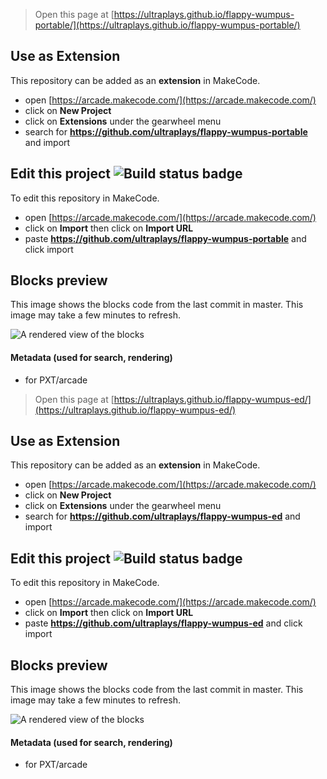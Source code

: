  


> Open this page at [https://ultraplays.github.io/flappy-wumpus-portable/](https://ultraplays.github.io/flappy-wumpus-portable/)

## Use as Extension

This repository can be added as an **extension** in MakeCode.

* open [https://arcade.makecode.com/](https://arcade.makecode.com/)
* click on **New Project**
* click on **Extensions** under the gearwheel menu
* search for **https://github.com/ultraplays/flappy-wumpus-portable** and import

## Edit this project ![Build status badge](https://github.com/ultraplays/flappy-wumpus-portable/workflows/MakeCode/badge.svg)

To edit this repository in MakeCode.

* open [https://arcade.makecode.com/](https://arcade.makecode.com/)
* click on **Import** then click on **Import URL**
* paste **https://github.com/ultraplays/flappy-wumpus-portable** and click import

## Blocks preview

This image shows the blocks code from the last commit in master.
This image may take a few minutes to refresh.

![A rendered view of the blocks](https://github.com/ultraplays/flappy-wumpus-portable/raw/master/.github/makecode/blocks.png)

#### Metadata (used for search, rendering)

* for PXT/arcade
<script src="https://makecode.com/gh-pages-embed.js"></script><script>makeCodeRender("{{ site.makecode.home_url }}", "{{ site.github.owner_name }}/{{ site.github.repository_name }}");</script>



> Open this page at [https://ultraplays.github.io/flappy-wumpus-ed/](https://ultraplays.github.io/flappy-wumpus-ed/)

## Use as Extension

This repository can be added as an **extension** in MakeCode.

* open [https://arcade.makecode.com/](https://arcade.makecode.com/)
* click on **New Project**
* click on **Extensions** under the gearwheel menu
* search for **https://github.com/ultraplays/flappy-wumpus-ed** and import

## Edit this project ![Build status badge](https://github.com/ultraplays/flappy-wumpus-ed/workflows/MakeCode/badge.svg)

To edit this repository in MakeCode.

* open [https://arcade.makecode.com/](https://arcade.makecode.com/)
* click on **Import** then click on **Import URL**
* paste **https://github.com/ultraplays/flappy-wumpus-ed** and click import

## Blocks preview

This image shows the blocks code from the last commit in master.
This image may take a few minutes to refresh.

![A rendered view of the blocks](https://github.com/ultraplays/flappy-wumpus-ed/raw/master/.github/makecode/blocks.png)

#### Metadata (used for search, rendering)

* for PXT/arcade
<script src="https://makecode.com/gh-pages-embed.js"></script><script>makeCodeRender("{{ site.makecode.home_url }}", "{{ site.github.owner_name }}/{{ site.github.repository_name }}");</script>

